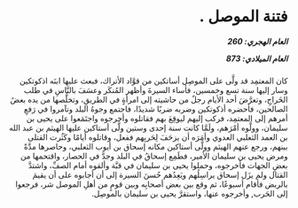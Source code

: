 <h1 dir="rtl">فتنة الموصل .</h1>

<h5 dir="rtl">العام الهجري:  260

العام الميلادي: 873

</h5>

<p dir="rtl">كان المعتمِد قد ولَّى على الموصِل أساتكين من قوَّاد الأتراك، فبعث عليها ابنَه اذكوتكين وسار إليها سنة تسع وخمسين، فأساء السيرةَ وأظهر المُنكَر وعسَفَ بالنَّاسِ في طلب الخَراجِ، وتعرَّضَ أحد الأيام رجلٌ من حاشيته إلى امرأةٍ في الطريقِ، وتخلَّصها من يده بعضُ الصالحين، فأحضره أذكوتكين وضربه ضربًا شديدًا، فاجتمع وجوهُ البلد وتآمروا في رَفعِ أمرهم إلى المعتمِد، فركب إليهم ليوقِعَ بهم فقاتلوه وأخرجوه واجتَمَعوا على يحيى بن سليمان، وولَّوه أمْرَهم، ولَمَّا كانت سنة إحدى وستين ولَّى أستاكين عليها الهيثم بن عبد الله بن العمد الثعلبي العدوي وأمَرَه أن يزحَفَ لِحَربِهم ففعل، وقاتلوه أيامًا وكَثُرت القتلى بينهم، ورجع عنهم الهيثم وولَّى أستاكين مكانه إسحاق بن أيوب الثعلبي، وحاصرها مدَّةً ومرض يحيى بن سليمان الأمير، فطَمِع إسحاقُ في البلد وجدَّ في الحصار، واقتحمها من بعضِ الجهات فأخرجوه، وحملوا يحيى بن سليمان في قبَّة وألقوه أمام الصفِّ، واشتدَّ القتال ولم يزَل إسحاق يراسِلُهم ويَعِدُهم حُسنَ السيرة إلى أن أجابوه على أن يقيمَ بالربض فأقام أسبوعًا، ثم وقع بين بعض أصحابِه وبين قومٍ من أهلِ الموصل شر، فرجعوا إلى الحَرب, وأخرجوه عنها، واستقرَّ يحيى بن سليمان بالموصِل.</p></br>

